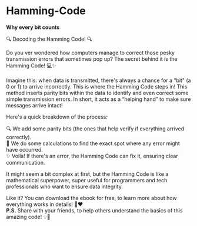 # Hamming-Code
**Why every bit counts**

🔍 Decoding the Hamming Code! 🔍

Do you ver wondered how computers manage to correct those pesky transmission errors that sometimes pop up? The secret behind it is the Hamming Code! 💻✨
<br>
<br>
Imagine this: when data is transmitted, there's always a chance for a "bit" (a 0 or 1) to arrive incorrectly. This is where the Hamming Code steps in! This method inserts parity bits within the data to identify and even correct some simple transmission errors. In short, it acts as a “helping hand” to make sure messages arrive intact!

Here's a quick breakdown of the process:

🔍 We add some parity bits (the ones that help verify if everything arrived correctly). <br>
🧠 We do some calculations to find the exact spot where any error might have occurred. <br>
✨ Voilà! If there's an error, the Hamming Code can fix it, ensuring clear communication. <br>

It might seem a bit complex at first, but the Hamming Code is like a mathematical superpower, super useful for programmers and tech professionals who want to ensure data integrity.

Like it? You can download the ebook for free, to learn more about how everything works in details! 📝❤️ 
<br>
**P.S.** Share with your friends, to help others understand the basics of this amazing code! 💡📶
